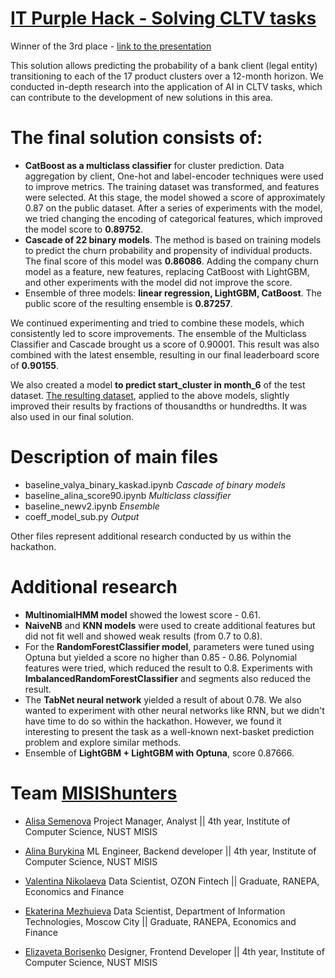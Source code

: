 # [IT Purple Hack - Solving CLTV tasks](https://eval.ai/web/challenges/challenge-page/2228/overview)

Winner of the 3rd place - [link to the presentation](https://drive.google.com/drive/folders/1v8k7YrlSVRtAc2gshzRDfNkWN9KZ3YM-?usp=sharing) 

This solution allows predicting the probability of a bank client (legal entity) transitioning to each of the 17 product clusters over a 12-month horizon. We conducted in-depth research into the application of AI in CLTV tasks, which can contribute to the development of new solutions in this area.

# The final solution consists of:
- **CatBoost as a multiclass classifier** for cluster prediction. Data aggregation by client, One-hot and label-encoder techniques were used to improve metrics. The training dataset was transformed, and features were selected. At this stage, the model showed a score of approximately 0.87 on the public dataset. After a series of experiments with the model, we tried changing the encoding of categorical features, which improved the model score to **0.89752**.
- **Cascade of 22 binary models**. The method is based on training models to predict the churn probability and propensity of individual products. The final score of this model was **0.86086**. Adding the company churn model as a feature, new features, replacing CatBoost with LightGBM, and other experiments with the model did not improve the score.
- Ensemble of three models: **linear regression, LightGBM, CatBoost**. The public score of the resulting ensemble is **0.87257**.

We continued experimenting and tried to combine these models, which consistently led to score improvements. The ensemble of the Multiclass Classifier and Cascade brought us a score of 0.90001. This result was also combined with the latest ensemble, resulting in our final leaderboard score of **0.90155**.

We also created a model **to predict start_cluster in month_6** of the test dataset. [The resulting dataset](https://drive.google.com/file/d/1IduKs5XyuIBH9LH-WzFBFrRBktYQXSju/view?usp=sharing), applied to the above models, slightly improved their results by fractions of thousandths or hundredths. It was also used in our final solution.

# Description of main files
- baseline_valya_binary_kaskad.ipynb *Cascade of binary models*
- baseline_alina_score90.ipynb *Multiclass classifier*
- baseline_newv2.ipynb *Ensemble*
- coeff_model_sub.py *Output*
  
Other files represent additional research conducted by us within the hackathon.

# Additional research
- **MultinomialHMM model** showed the lowest score - 0.61.
- **NaiveNB** and **KNN models** were used to create additional features but did not fit well and showed weak results (from 0.7 to 0.8).
- For the **RandomForestClassifier model**, parameters were tuned using Optuna but yielded a score no higher than 0.85 - 0.86. Polynomial features were tried, which reduced the result to 0.8. Experiments with **ImbalancedRandomForestClassifier** and segments also reduced the result.
- The **TabNet neural network** yielded a result of about 0.78. We also wanted to experiment with other neural networks like RNN, but we didn't have time to do so within the hackathon. However, we found it interesting to present the task as a well-known next-basket prediction problem and explore similar methods.
- Ensemble of **LightGBM + LightGBM with Optuna**, score 0.87666.
  
# Team [MISIShunters](https://misishunters.website.yandexcloud.net)
- [Alisa Semenova](https://t.me/NeAlyssa)
  Project Manager, Analyst || 4th year, Institute of Computer Science, NUST MISIS
  
- [Alina Burykina](https://t.me/BurykinaA)
  ML Engineer, Backend developer || 4th year, Institute of Computer Science, NUST MISIS
  
- [Valentina Nikolaeva](https://t.me/qswder)
  Data Scientist, OZON Fintech || Graduate, RANEPA, Economics and Finance
  
- [Ekaterina Mezhuieva](https://t.me/tg_katyaa)
  Data Scientist, Department of Information Technologies, Moscow City || Graduate, RANEPA, Economics and Finance
  
- [Elizaveta Borisenko](https://t.me/kokosikEH)
  Designer, Frontend Developer || 4th year, Institute of Computer Science, NUST MISIS
